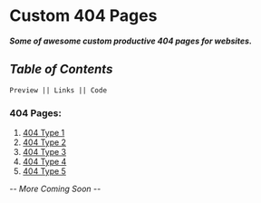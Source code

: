 # Custom 404 Pages

**_Some of awesome custom productive 404 pages for websites._**

## _Table of Contents_

```
Preview || Links || Code
```

### 404 Pages:

1. [404 Type 1](https://imniladri.github.io/Custom404Page/404%20Type%201/404.html)
2. [404 Type 2](https://imniladri.github.io/Custom404Page/404%20Type%202/404.html)
3. [404 Type 3](https://imniladri.github.io/Custom404Page/404%20Type%203/404.html)
4. [404 Type 4](https://imniladri.github.io/Custom404Page/404%20Type%204/404.html)
5. [404 Type 5](https://imniladri.github.io/Custom404Page/404%20Type%205/404.html)

_-- More Coming Soon --_
